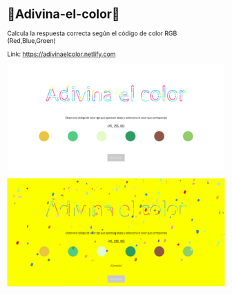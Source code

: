 # 🌈Adivina-el-color🌈

Calcula la respuesta correcta según el código de color RGB (Red,Blue,Green)

Link: https://adivinaelcolor.netlify.com

![Adivina el color](screenshots/imagen1.png)

![Adivina el color](screenshots/imagen2.png)


